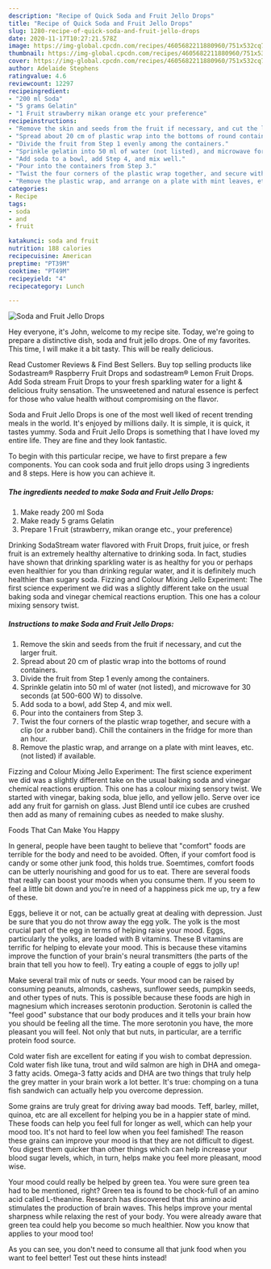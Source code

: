 ```yaml
---
description: "Recipe of Quick Soda and Fruit Jello Drops"
title: "Recipe of Quick Soda and Fruit Jello Drops"
slug: 1280-recipe-of-quick-soda-and-fruit-jello-drops
date: 2020-11-17T10:27:21.578Z
image: https://img-global.cpcdn.com/recipes/4605682211880960/751x532cq70/soda-and-fruit-jello-drops-recipe-main-photo.jpg
thumbnail: https://img-global.cpcdn.com/recipes/4605682211880960/751x532cq70/soda-and-fruit-jello-drops-recipe-main-photo.jpg
cover: https://img-global.cpcdn.com/recipes/4605682211880960/751x532cq70/soda-and-fruit-jello-drops-recipe-main-photo.jpg
author: Adelaide Stephens
ratingvalue: 4.6
reviewcount: 12297
recipeingredient:
- "200 ml Soda"
- "5 grams Gelatin"
- "1 Fruit strawberry mikan orange etc your preference"
recipeinstructions:
- "Remove the skin and seeds from the fruit if necessary, and cut the larger fruit."
- "Spread about 20 cm of plastic wrap into the bottoms of round containers."
- "Divide the fruit from Step 1 evenly among the containers."
- "Sprinkle gelatin into 50 ml of water (not listed), and microwave for 30 seconds (at 500-600 W) to dissolve."
- "Add soda to a bowl, add Step 4, and mix well."
- "Pour into the containers from Step 3."
- "Twist the four corners of the plastic wrap together, and secure with a clip (or a rubber band). Chill the containers in the fridge for more than an hour."
- "Remove the plastic wrap, and arrange on a plate with mint leaves, etc. (not listed) if available."
categories:
- Recipe
tags:
- soda
- and
- fruit

katakunci: soda and fruit 
nutrition: 188 calories
recipecuisine: American
preptime: "PT39M"
cooktime: "PT49M"
recipeyield: "4"
recipecategory: Lunch

---
```



![Soda and Fruit Jello Drops](https://img-global.cpcdn.com/recipes/4605682211880960/751x532cq70/soda-and-fruit-jello-drops-recipe-main-photo.jpg)

Hey everyone, it's John, welcome to my recipe site. Today, we're going to prepare a distinctive dish, soda and fruit jello drops. One of my favorites. This time, I will make it a bit tasty. This will be really delicious.

Read Customer Reviews &amp; Find Best Sellers. Buy top selling products like Sodastream® Raspberry Fruit Drops and sodastream® Lemon Fruit Drops. Add Soda stream Fruit Drops to your fresh sparkling water for a light &amp; delicious fruity sensation. The unsweetened and natural essence is perfect for those who value health without compromising on the flavor.

Soda and Fruit Jello Drops is one of the most well liked of recent trending meals in the world. It's enjoyed by millions daily. It is simple, it is quick, it tastes yummy. Soda and Fruit Jello Drops is something that I have loved my entire life. They are fine and they look fantastic.


To begin with this particular recipe, we have to first prepare a few components. You can cook soda and fruit jello drops using 3 ingredients and 8 steps. Here is how you can achieve it.

<!--inarticleads1-->

##### The ingredients needed to make Soda and Fruit Jello Drops:

1. Make ready 200 ml Soda
1. Make ready 5 grams Gelatin
1. Prepare 1 Fruit (strawberry, mikan orange etc., your preference)


Drinking SodaStream water flavored with Fruit Drops, fruit juice, or fresh fruit is an extremely healthy alternative to drinking soda. In fact, studies have shown that drinking sparkling water is as healthy for you or perhaps even healthier for you than drinking regular water, and it is definitely much healthier than sugary soda. Fizzing and Colour Mixing Jello Experiment: The first science experiment we did was a slightly different take on the usual baking soda and vinegar chemical reactions eruption. This one has a colour mixing sensory twist. 

<!--inarticleads2-->

##### Instructions to make Soda and Fruit Jello Drops:

1. Remove the skin and seeds from the fruit if necessary, and cut the larger fruit.
1. Spread about 20 cm of plastic wrap into the bottoms of round containers.
1. Divide the fruit from Step 1 evenly among the containers.
1. Sprinkle gelatin into 50 ml of water (not listed), and microwave for 30 seconds (at 500-600 W) to dissolve.
1. Add soda to a bowl, add Step 4, and mix well.
1. Pour into the containers from Step 3.
1. Twist the four corners of the plastic wrap together, and secure with a clip (or a rubber band). Chill the containers in the fridge for more than an hour.
1. Remove the plastic wrap, and arrange on a plate with mint leaves, etc. (not listed) if available.


Fizzing and Colour Mixing Jello Experiment: The first science experiment we did was a slightly different take on the usual baking soda and vinegar chemical reactions eruption. This one has a colour mixing sensory twist. We started with vinegar, baking soda, blue jello, and yellow jello. Serve over ice add any fruit for garnish on glass. Just Blend until ice cubes are crushed then add as many of remaining cubes as needed to make slushy. 

Foods That Can Make You Happy


In general, people have been taught to believe that "comfort" foods are terrible for the body and need to be avoided. Often, if your comfort food is candy or some other junk food, this holds true. Soemtimes, comfort foods can be utterly nourishing and good for us to eat. There are several foods that really can boost your moods when you consume them. If you seem to feel a little bit down and you're in need of a happiness pick me up, try a few of these.

Eggs, believe it or not, can be actually great at dealing with depression. Just be sure that you do not throw away the egg yolk. The yolk is the most crucial part of the egg in terms of helping raise your mood. Eggs, particularly the yolks, are loaded with B vitamins. These B vitamins are terrific for helping to elevate your mood. This is because these vitamins improve the function of your brain's neural transmitters (the parts of the brain that tell you how to feel). Try eating a couple of eggs to jolly up!

Make several trail mix of nuts or seeds. Your mood can be raised by consuming peanuts, almonds, cashews, sunflower seeds, pumpkin seeds, and other types of nuts. This is possible because these foods are high in magnesium which increases serotonin production. Serotonin is called the "feel good" substance that our body produces and it tells your brain how you should be feeling all the time. The more serotonin you have, the more pleasant you will feel. Not only that but nuts, in particular, are a terrific protein food source.

Cold water fish are excellent for eating if you wish to combat depression. Cold water fish like tuna, trout and wild salmon are high in DHA and omega-3 fatty acids. Omega-3 fatty acids and DHA are two things that truly help the grey matter in your brain work a lot better. It's true: chomping on a tuna fish sandwich can actually help you overcome depression. 

Some grains are truly great for driving away bad moods. Teff, barley, millet, quinoa, etc are all excellent for helping you be in a happier state of mind. These foods can help you feel full for longer as well, which can help your mood too. It's not hard to feel low when you feel famished! The reason these grains can improve your mood is that they are not difficult to digest. You digest them quicker than other things which can help increase your blood sugar levels, which, in turn, helps make you feel more pleasant, mood wise.

Your mood could really be helped by green tea. You were sure green tea had to be mentioned, right? Green tea is found to be chock-full of an amino acid called L-theanine. Research has discovered that this amino acid stimulates the production of brain waves. This helps improve your mental sharpness while relaxing the rest of your body. You were already aware that green tea could help you become so much healthier. Now you know that applies to your mood too!

As you can see, you don't need to consume all that junk food when you want to feel better! Test out  these hints  instead!

